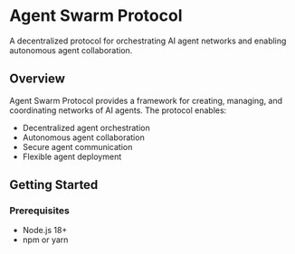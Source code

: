 # Agent Swarm Protocol

A decentralized protocol for orchestrating AI agent networks and enabling autonomous agent collaboration.

## Overview

Agent Swarm Protocol provides a framework for creating, managing, and coordinating networks of AI agents. The protocol enables:

- Decentralized agent orchestration
- Autonomous agent collaboration
- Secure agent communication
- Flexible agent deployment

## Getting Started

### Prerequisites

- Node.js 18+
- npm or yarn